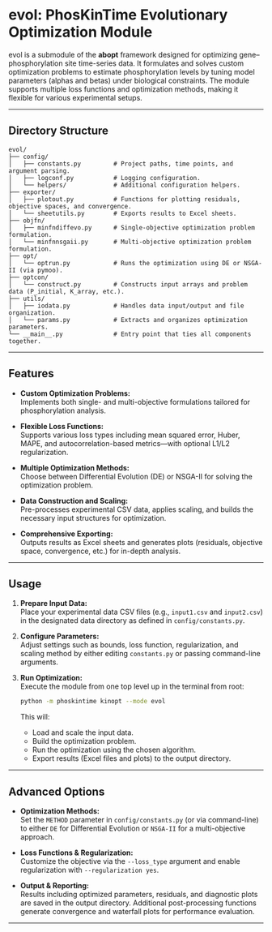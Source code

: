 # evol: PhosKinTime Evolutionary Optimization Module

evol is a submodule of the **abopt** framework designed for optimizing gene–phosphorylation site time-series data. It formulates and solves custom optimization problems to estimate phosphorylation levels by tuning model parameters (alphas and betas) under biological constraints. The module supports multiple loss functions and optimization methods, making it flexible for various experimental setups.

---

## Directory Structure

```
evol/
├── config/
│   ├── constants.py         # Project paths, time points, and argument parsing.
│   ├── logconf.py           # Logging configuration.
│   └── helpers/             # Additional configuration helpers.
├── exporter/
│   ├── plotout.py           # Functions for plotting residuals, objective spaces, and convergence.
│   └── sheetutils.py        # Exports results to Excel sheets.
├── objfn/
│   ├── minfndiffevo.py      # Single-objective optimization problem formulation.
│   └── minfnnsgaii.py       # Multi-objective optimization problem formulation.
├── opt/
│   └── optrun.py            # Runs the optimization using DE or NSGA-II (via pymoo).
├── optcon/
│   └── construct.py         # Constructs input arrays and problem data (P_initial, K_array, etc.).
├── utils/
│   ├── iodata.py            # Handles data input/output and file organization.
│   └── params.py            # Extracts and organizes optimization parameters.
└── __main__.py              # Entry point that ties all components together.
```

---

## Features

- **Custom Optimization Problems:**  
  Implements both single- and multi-objective formulations tailored for phosphorylation analysis.
  
- **Flexible Loss Functions:**  
  Supports various loss types including mean squared error, Huber, MAPE, and autocorrelation-based metrics—with optional L1/L2 regularization.
  
- **Multiple Optimization Methods:**  
  Choose between Differential Evolution (DE) or NSGA-II for solving the optimization problem.
  
- **Data Construction and Scaling:**  
  Pre-processes experimental CSV data, applies scaling, and builds the necessary input structures for optimization.
  
- **Comprehensive Exporting:**  
  Outputs results as Excel sheets and generates plots (residuals, objective space, convergence, etc.) for in-depth analysis.

---

## Usage

1. **Prepare Input Data:**  
   Place your experimental data CSV files (e.g., `input1.csv` and `input2.csv`) in the designated data directory as defined in `config/constants.py`.

2. **Configure Parameters:**  
   Adjust settings such as bounds, loss function, regularization, and scaling method by either editing `constants.py` or passing command-line arguments.

3. **Run Optimization:**  
   Execute the module from one top level up in the terminal from root:

   ```bash
   python -m phoskintime kinopt --mode evol 
   ``` 
   
   This will:
   - Load and scale the input data.
   - Build the optimization problem.
   - Run the optimization using the chosen algorithm.
   - Export results (Excel files and plots) to the output directory.

---

## Advanced Options

- **Optimization Methods:**  
  Set the `METHOD` parameter in `config/constants.py` (or via command-line) to either `DE` for Differential Evolution or `NSGA-II` for a multi-objective approach.

- **Loss Functions & Regularization:**  
  Customize the objective via the `--loss_type` argument and enable regularization with `--regularization yes`.

- **Output & Reporting:**  
  Results including optimized parameters, residuals, and diagnostic plots are saved in the output directory. Additional post-processing functions generate convergence and waterfall plots for performance evaluation.

---
